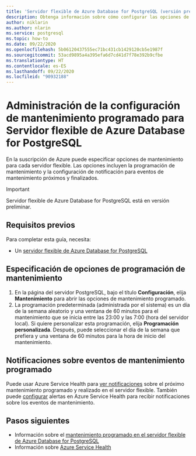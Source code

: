 ```yaml
---
title: 'Servidor flexible de Azure Database for PostgreSQL (versión preliminar) - Mantenimiento programado: Azure Portal'
description: Obtenga información sobre cómo configurar las opciones de mantenimiento programado para un servidor flexible de Azure Database for PostgreSQL desde Azure Portal.
author: niklarin
ms.author: nlarin
ms.service: postgresql
ms.topic: how-to
ms.date: 09/22/2020
ms.openlocfilehash: 5b06120437555ec71bc431cb1429120cb5e1987f
ms.sourcegitcommit: 53acd9895a4a395efa6d7cd41d7f78e392b9cfbe
ms.translationtype: HT
ms.contentlocale: es-ES
ms.lasthandoff: 09/22/2020
ms.locfileid: "90932188"
---
```

# <a name="manage-scheduled-maintenance-settings-for-azure-database-for-postgresql--flexible-server"></a>Administración de la configuración de mantenimiento programado para Servidor flexible de Azure Database for PostgreSQL
 
En la suscripción de Azure puede especificar opciones de mantenimiento para cada servidor flexible. Las opciones incluyen la programación de mantenimiento y la configuración de notificación para eventos de mantenimiento próximos y finalizados.

> [!IMPORTANT]
> Servidor flexible de Azure Database for PostgreSQL está en versión preliminar.

## <a name="prerequisites"></a>Requisitos previos
Para completar esta guía, necesita:
- Un [servidor flexible de Azure Database for PostgreSQL](quickstart-create-server-portal.md)
 
## <a name="specify-maintenance-schedule-options"></a>Especificación de opciones de programación de mantenimiento
 
1. En la página del servidor PostgreSQL, bajo el título **Configuración**, elija **Mantenimiento** para abrir las opciones de mantenimiento programado.
2. La programación predeterminada (administrada por el sistema) es un día de la semana aleatorio y una ventana de 60 minutos para el mantenimiento que se inicia entre las 23:00 y las 7:00 (hora del servidor local). Si quiere personalizar esta programación, elija **Programación personalizada**. Después, puede seleccionar el día de la semana que prefiera y una ventana de 60 minutos para la hora de inicio del mantenimiento.
 
## <a name="notifications-about-scheduled-maintenance-events"></a>Notificaciones sobre eventos de mantenimiento programado
 
Puede usar Azure Service Health para [ver notificaciones](/azure/service-health/service-notifications.md) sobre el próximo mantenimiento programado y realizado en el servidor flexible. También puede [configurar](/azure/service-health/resource-health-alert-monitor-guide.md) alertas en Azure Service Health para recibir notificaciones sobre los eventos de mantenimiento.
 
## <a name="next-steps"></a>Pasos siguientes  
 
* Información sobre el [mantenimiento programado en el servidor flexible de Azure Database for PostgreSQL](concepts-maintenance.md)
* Información sobre [Azure Service Health](/azure/service-health/overview.md)
